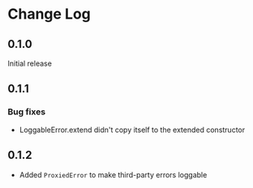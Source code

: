 # Change Log

## 0.1.0

Initial release

## 0.1.1

### Bug fixes

* LoggableError.extend didn't copy itself to the extended constructor

## 0.1.2

* Added `ProxiedError` to make third-party errors loggable
